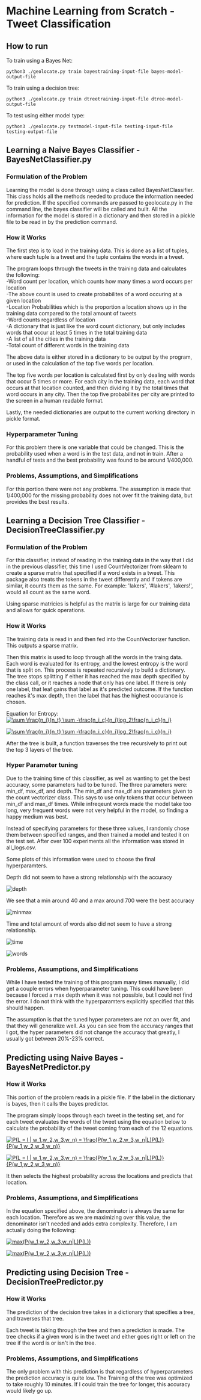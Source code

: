 # Machine Learning from Scratch - Tweet Classification

## How to run

To train using a Bayes Net:
```
python3 ./geolocate.py train bayestraining-input-file bayes-model-output-file
```

To train using a decision tree:
```
python3 ./geolocate.py train dtreetraining-input-file dtree-model-output-file
```

To test using either model type:
```
python3 ./geolocate.py testmodel-input-file testing-input-file testing-output-file
```

## Learning a Naive Bayes Classifier - BayesNetClassifier.py

### Formulation of the Problem

Learning the model is done through using a class called BayesNetClassifier. This class holds all the methods needed to produce the information needed for prediction. If the specified commands are passed to geolocate.py in the command line, the bayes classifier will be called and built. All the information for the model is stored in a dictionary and then stored in a pickle file to be read in by the prediction command.

### How it Works

The first step is to load in the training data. This is done as a list of tuples, where each tuple is a tweet and the tuple contains the words in a tweet.

The program loops through the tweets in the training data and calculates the following:  
-Word count per location, which counts how many times a word occurs per location  
-The above count is used to create probabilites of a word occuring at a given location  
-Location Probabilities which is the proportion a location shows up in the training data compared to the total amount of tweets  
-Word counts regardless of location  
-A dictionary that is just like the word count dictionary, but only includes words that occur at least 5 times in the total training data  
-A list of all the cities in the training data  
-Total count of different words in the training data  

The above data is either stored in a dictionary to be output by the program, or used in the calculation of the top five words per location.

The top five words per location is calculated first by only dealing with words that occur 5 times or more. For each city in the training data, each word that occurs at that location counted, and then dividing it by the total times that word occurs in any city. Then the top five probabilites per city are printed to the screen in a human readable format.

Lastly, the needed dictionaries are output to the current working directory in pickle format.

### Hyperparameter Tuning

For this problem there is one variable that could be changed. This is the probability used when a word is in the test data, and not in train. After a handful of tests and the best probability was found to be around 1/400,000.

### Problems, Assumptions, and Simplifications

For this portion there were not any problems. The assumption is made that 1/400,000 for the missing probability does not over fit the training data, but provides the best results.

## Learning a Decision Tree Classifier - DecisionTreeClassifier.py

### Formulation of the Problem

For this classifier, instead of reading in the training data in the way that I did in the previous classifier, this time I used CountVectorizer from sklearn to create a sparse matrix that specified if a word exists in a tweet. This package also treats the tokens in the tweet differently and if tokens are similar, it counts them as the same. For example: 'lakers', '#lakers', 'lakers!', would all count as the same word. 

Using sparse matricies is helpful as the matrix is large for our training data and allows for quick operations. 

### How it Works

The training data is read in and then fed into the CountVectorizer function. This outputs a sparse matrix.

Then this matrix is used to loop through all the words in the traing data. Each word is evaluated for its entropy, and the lowest entropy is the word that is split on. This process is repeated recursively to build a dictionary. The tree stops splitting if either it has reached the max depth specified by the class call, or it reaches a node that only has one label. If there is only one label, that leaf gains that label as it's predicted outcome. If the function reaches it's max depth, then the label that has the highest occurance is chosen.

Equation for Entropy:  
<a href="https://www.codecogs.com/eqnedit.php?latex=\sum&space;\frac{n_i}{n_t}&space;\sum&space;-\frac{n_i_c}{n_i}log_2\frac{n_i_c}{n_i}" target="_blank"><img src="https://latex.codecogs.com/gif.latex?\sum&space;\frac{n_i}{n_t}&space;\sum&space;-\frac{n_i_c}{n_i}log_2\frac{n_i_c}{n_i}" title="\sum \frac{n_i}{n_t} \sum -\frac{n_i_c}{n_i}log_2\frac{n_i_c}{n_i}"/></a>

<a href="https://www.codecogs.com/eqnedit.php?latex=\bg_white&space;\sum&space;\frac{n_i}{n_t}&space;\sum&space;-\frac{n_i_c}{n_i}log_2\frac{n_i_c}{n_i}" target="_blank"><img src="https://latex.codecogs.com/gif.latex?\bg_white&space;\sum&space;\frac{n_i}{n_t}&space;\sum&space;-\frac{n_i_c}{n_i}log_2\frac{n_i_c}{n_i}" title="\sum \frac{n_i}{n_t} \sum -\frac{n_i_c}{n_i}log_2\frac{n_i_c}{n_i}" /></a>

After the tree is built, a function traverses the tree recursively to print out the top 3 layers of the tree. 

### Hyper Parameter tuning

Due to the training time of this classifier, as well as wanting to get the best accuracy, some parameters had to be tuned. The three parameters were: min_df, max_df, and depth. The min_df and max_df are parameters given to the count vectorizer class. This says to use only tokens that occur between min_df and max_df times. While infreqeunt words made the model take too long, very frequent words were not very helpful in the model, so finding a happy medium was best.

Instead of specifying parameters for these three values, I randomly chose them between specified ranges, and then trained a model and tested it on the test set. After over 100 experiments all the information was stored in all_logs.csv.

Some plots of this information were used to choose the final hyperparamters.

Depth did not seem to have a strong relationship with the accuracy

![depth](/images/depth.png)

We see that a min around 40 and a max around 700 were the best accuracy

![minmax](/images/min_max.png)

Time and total amount of words also did not seem to have a strong relationship.

![time](/images/time.png)

![words](/images/words.png)

### Problems, Assumptions, and Simplifications

While I have tested the training of this program many times manually, I did get a couple errors when hyperparameter tuning. This could have been because I forced a max depth when it was not possible, but I could not find the error. I do not think with the hyperparamters explicitly specified that this should happen.

The assumption is that the tuned hyper parameters are not an over fit, and that they will generalize well. As you can see from the accuracy ranges that I got, the hyper parameters did not change the accuracy that greatly, I usually got between 20%-23% correct.

## Predicting using Naive Bayes - BayesNetPredictor.py

### How it Works

This portion of the problem reads in a pickle file. If the label in the dictionary is bayes, then it calls the bayes predictor. 

The program simply loops through each tweet in the testing set, and for each tweet evaluates the words of the tweet using the equation below to calculate the probability of the tweet coming from each of the 12 equations.  

<a href="https://www.codecogs.com/eqnedit.php?latex=P(L&space;=&space;l&space;|&space;w_1,w_2,w_3,w_n)&space;=&space;\frac{P(w_1,w_2,w_3,w_n|L)P(L)}{P(w_1,w_2,w_3,w_n)}" target="_blank"><img src="https://latex.codecogs.com/gif.latex?P(L&space;=&space;l&space;|&space;w_1,w_2,w_3,w_n)&space;=&space;\frac{P(w_1,w_2,w_3,w_n|L)P(L)}{P(w_1,w_2,w_3,w_n)}" title="P(L = l | w_1,w_2,w_3,w_n) = \frac{P(w_1,w_2,w_3,w_n|L)P(L)}{P(w_1,w_2,w_3,w_n)}" /></a>

<a href="https://www.codecogs.com/eqnedit.php?latex=\bg_white&space;P(L&space;=&space;l&space;|&space;w_1,w_2,w_3,w_n)&space;=&space;\frac{P(w_1,w_2,w_3,w_n|L)P(L)}{P(w_1,w_2,w_3,w_n)}" target="_blank"><img src="https://latex.codecogs.com/gif.latex?\bg_white&space;P(L&space;=&space;l&space;|&space;w_1,w_2,w_3,w_n)&space;=&space;\frac{P(w_1,w_2,w_3,w_n|L)P(L)}{P(w_1,w_2,w_3,w_n)}" title="P(L = l | w_1,w_2,w_3,w_n) = \frac{P(w_1,w_2,w_3,w_n|L)P(L)}{P(w_1,w_2,w_3,w_n)}" /></a>

It then selects the highest probability across the locations and predicts that location. 

### Problems, Assumptions, and Simplifications

In the equation specified above, the denominator is always the same for each location. Therefore as we are maximizing over this value, the denominator isn't needed and adds extra complexity. Therefore, I am actually doing the following:  

<a href="https://www.codecogs.com/eqnedit.php?latex=max(P(w_1,w_2,w_3,w_n|L)P(L))" target="_blank"><img src="https://latex.codecogs.com/gif.latex?max(P(w_1,w_2,w_3,w_n|L)P(L))" title="max(P(w_1,w_2,w_3,w_n|L)P(L))" /></a>

<a href="https://www.codecogs.com/eqnedit.php?latex=\bg_white&space;max(P(w_1,w_2,w_3,w_n|L)P(L))" target="_blank"><img src="https://latex.codecogs.com/gif.latex?\bg_white&space;max(P(w_1,w_2,w_3,w_n|L)P(L))" title="max(P(w_1,w_2,w_3,w_n|L)P(L))" /></a>

## Predicting using Decision Tree - DecisionTreePredictor.py

### How it Works

The prediction of the decision tree takes in a dictionary that specifies a tree, and traverses that tree. 

Each tweet is taking through the tree and then a prediction is made. The tree checks if a given word is in the tweet and either goes right or left on the tree if the word is or isn't in the tree. 

### Problems, Assumptions, and Simplifications

The only problem with this prediction is that regardless of hyperparameters the prediction accuracy is quite low. The Training of the tree was optimized to take roughly 10 minutes. If I could train the tree for longer, this accuracy would likely go up.

